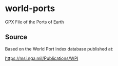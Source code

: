 # world-ports
GPX File of the Ports of Earth

## Source

Based on the World Port Index database published at:

https://msi.nga.mil/Publications/WPI
